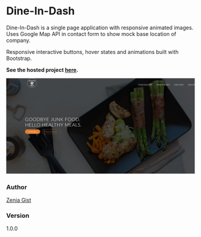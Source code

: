 # Dine-In-Dash

Dine-In-Dash is a single page application with responsive animated images. Uses Google Map API in contact form to show mock base location of company.

 Responsive interactive buttons, hover states and animations built with Bootstrap.
 
 **See the hosted project [here](zeniagist.github.io/dine-in-dash/).**

![Dine-In-Dash Showcase](resources/img/dine-in-dashshowcase.PNG)

### Author

[Zenia Gist](https://zeniagist.github.io)

### Version

1.0.0
